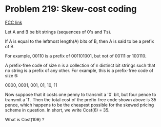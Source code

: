 # Problem 219: Skew-cost coding

[FCC link](https://www.freecodecamp.org/learn/coding-interview-prep/project-euler/problem-219-skew-cost-coding)

Let A and B be bit strings (sequences of 0's and 1's).

If A is equal to the leftmost length(A) bits of B, then A is said to be a prefix
of B.

For example, 00110 is a prefix of 001101001, but not of 00111 or 100110.

A prefix-free code of size n is a collection of n distinct bit strings such that
no string is a prefix of any other. For example, this is a prefix-free code of
size 6:

0000, 0001, 001, 01, 10, 11

Now suppose that it costs one penny to transmit a '0' bit, but four pence to
transmit a '1'. Then the total cost of the prefix-free code shown above is 35
pence, which happens to be the cheapest possible for the skewed pricing scheme
in question. In short, we write Cost(6) = 35.

What is Cost(109) ?
